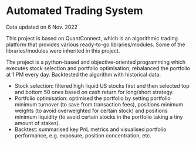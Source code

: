# Automated Trading System

Data updated on 6 Nov. 2022

This project is based on QuantConnect, which is an algorithmic trading platform that provides various ready-to-go libraries/modules. Some of the libraries/modules were inherited in this project.

The project is a python-based and objective-oriented programming which executes stock selection and portfolio optimisation; rebalanced the portfolio at 1 PM every day. Backtested the algorithm with historical data.

  - Stock selection: filtered high liquid US stocks first and then selected top and bottom 50 ones based on cash return for long/short strategy. 
  - Portfolio optimisation: optimised the portfolio by setting portfolio minimum turnover (to save from transaction fees), positions minimum weights (to avoid overweighted for certain stock) and positions minimum liquidity (to avoid certain stocks in the portfolio taking a tiny amount of stakes).
  - Backtest: summarised key PnL metrics and visualised portfolio performance, e.g. exposure, position concentration, etc.
